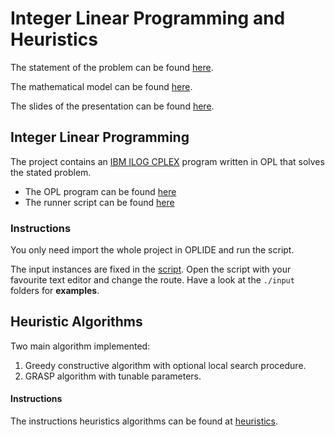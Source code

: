 # Integer Linear Programming and Heuristics

The statement of the problem can be found [here](./statement.pdf).

The mathematical model can be found [here](report.pdf).

The slides of the presentation can be found [here](slides.pdf).

## Integer Linear Programming

The project contains an [IBM ILOG CPLEX](https://www.ibm.com/support/knowledgecenter/SSSA5P_12.9.0/ilog.odms.ide.help/OPL_Studio/maps/groupings/opl_Language.html) program written in OPL that solves the stated problem.

- The OPL program can be found [here](./program.mod)
- The runner script can be found [here](./script.mod)

### Instructions

You only need import the whole project in OPLIDE and run the script.

The input instances are fixed in the [script](./script.mod). Open the script with your favourite text editor and change the route. Have a look at the `./input` folders for **examples**.

## Heuristic Algorithms

Two main algorithm implemented:

1. Greedy constructive algorithm with optional local search procedure.
2. GRASP algorithm with tunable parameters.

#### Instructions

The instructions heuristics algorithms can be found at [heuristics](./heuristics/README.md).
